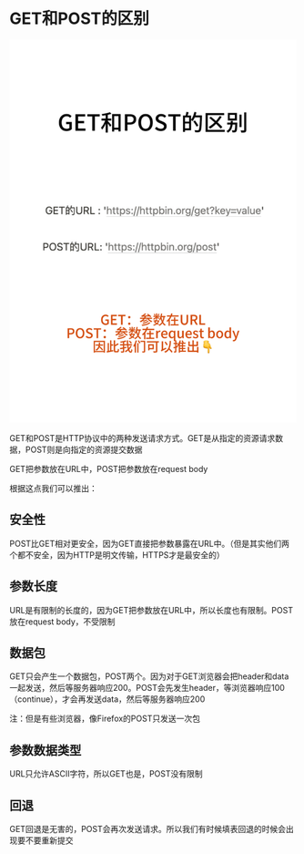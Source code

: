 # GET和POST的区别

![get_post](../Assets/Network/get_post.jpg)

GET和POST是HTTP协议中的两种发送请求方式。GET是从指定的资源请求数据，POST则是向指定的资源提交数据

GET把参数放在URL中，POST把参数放在request body

根据这点我们可以推出：

## 安全性
   POST比GET相对更安全，因为GET直接把参数暴露在URL中。（但是其实他们两个都不安全，因为HTTP是明文传输，HTTPS才是最安全的）

## 参数长度
   URL是有限制的长度的，因为GET把参数放在URL中，所以长度也有限制。POST放在request body，不受限制

## 数据包
   GET只会产生一个数据包，POST两个。因为对于GET浏览器会把header和data一起发送，然后等服务器响应200。POST会先发生header，等浏览器响应100（continue），才会再发送data，然后等服务器响应200

注：但是有些浏览器，像Firefox的POST只发送一次包

## 参数数据类型
   URL只允许ASCII字符，所以GET也是，POST没有限制

## 回退
   GET回退是无害的，POST会再次发送请求。所以我们有时候填表回退的时候会出现要不要重新提交
